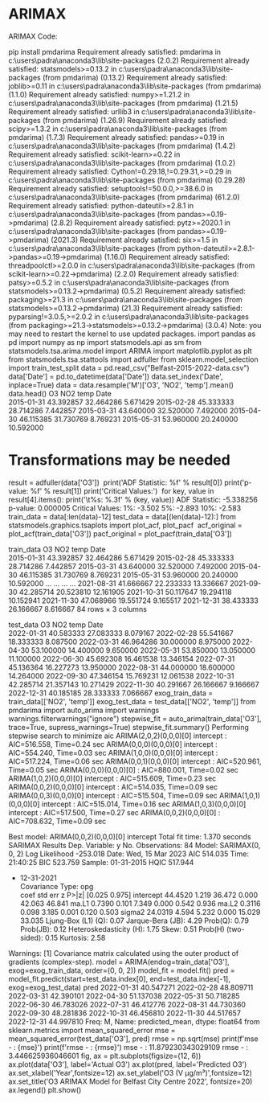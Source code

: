 # ARIMAX

ARIMAX Code:

pip install pmdarima
Requirement already satisfied: pmdarima in c:\users\padra\anaconda3\lib\site-packages (2.0.2)
Requirement already satisfied: statsmodels>=0.13.2 in c:\users\padra\anaconda3\lib\site-packages (from pmdarima) (0.13.2)
Requirement already satisfied: joblib>=0.11 in c:\users\padra\anaconda3\lib\site-packages (from pmdarima) (1.1.0)
Requirement already satisfied: numpy>=1.21.2 in c:\users\padra\anaconda3\lib\site-packages (from pmdarima) (1.21.5)
Requirement already satisfied: urllib3 in c:\users\padra\anaconda3\lib\site-packages (from pmdarima) (1.26.9)
Requirement already satisfied: scipy>=1.3.2 in c:\users\padra\anaconda3\lib\site-packages (from pmdarima) (1.7.3)
Requirement already satisfied: pandas>=0.19 in c:\users\padra\anaconda3\lib\site-packages (from pmdarima) (1.4.2)
Requirement already satisfied: scikit-learn>=0.22 in c:\users\padra\anaconda3\lib\site-packages (from pmdarima) (1.0.2)
Requirement already satisfied: Cython!=0.29.18,!=0.29.31,>=0.29 in c:\users\padra\anaconda3\lib\site-packages (from pmdarima) (0.29.28)
Requirement already satisfied: setuptools!=50.0.0,>=38.6.0 in c:\users\padra\anaconda3\lib\site-packages (from pmdarima) (61.2.0)
Requirement already satisfied: python-dateutil>=2.8.1 in c:\users\padra\anaconda3\lib\site-packages (from pandas>=0.19->pmdarima) (2.8.2)
Requirement already satisfied: pytz>=2020.1 in c:\users\padra\anaconda3\lib\site-packages (from pandas>=0.19->pmdarima) (2021.3)
Requirement already satisfied: six>=1.5 in c:\users\padra\anaconda3\lib\site-packages (from python-dateutil>=2.8.1->pandas>=0.19->pmdarima) (1.16.0)
Requirement already satisfied: threadpoolctl>=2.0.0 in c:\users\padra\anaconda3\lib\site-packages (from scikit-learn>=0.22->pmdarima) (2.2.0)
Requirement already satisfied: patsy>=0.5.2 in c:\users\padra\anaconda3\lib\site-packages (from statsmodels>=0.13.2->pmdarima) (0.5.2)
Requirement already satisfied: packaging>=21.3 in c:\users\padra\anaconda3\lib\site-packages (from statsmodels>=0.13.2->pmdarima) (21.3)
Requirement already satisfied: pyparsing!=3.0.5,>=2.0.2 in c:\users\padra\anaconda3\lib\site-packages (from packaging>=21.3->statsmodels>=0.13.2->pmdarima) (3.0.4)
Note: you may need to restart the kernel to use updated packages.
import pandas as pd
import numpy as np
import statsmodels.api as sm
from statsmodels.tsa.arima.model import ARIMA
import matplotlib.pyplot as plt
from statsmodels.tsa.stattools import adfuller
from sklearn.model_selection import train_test_split
data = pd.read_csv("Belfast-2015-2022-data.csv")
data['Date'] = pd.to_datetime(data['Date'])
data.set_index('Date', inplace=True)
data = data.resample('M')['O3', 'NO2',  'temp'].mean()
data.head()
O3	NO2	temp
Date			
2015-01-31	43.392857	32.464286	5.671429
2015-02-28	45.333333	28.714286	7.442857
2015-03-31	43.640000	32.520000	7.492000
2015-04-30	46.115385	31.730769	8.769231
2015-05-31	53.960000	20.240000	10.592000
# Transformations may be needed
result = adfuller(data['O3'])
​
print('ADF Statistic: %f' % result[0])
print('p-value: %f' % result[1])
print('Critical Values:')
​
for key, value in result[4].items():
    print('\t%s: %.3f' % (key, value))
ADF Statistic: -5.338256
p-value: 0.000005
Critical Values:
	1%: -3.502
	5%: -2.893
	10%: -2.583
train_data = data[:len(data)-12]
test_data = data[(len(data)-12):]
from statsmodels.graphics.tsaplots import plot_acf, plot_pacf
​
acf_original = plot_acf(train_data['O3'])
​
pacf_original = plot_pacf(train_data['O3'])


train_data
O3	NO2	temp
Date			
2015-01-31	43.392857	32.464286	5.671429
2015-02-28	45.333333	28.714286	7.442857
2015-03-31	43.640000	32.520000	7.492000
2015-04-30	46.115385	31.730769	8.769231
2015-05-31	53.960000	20.240000	10.592000
...	...	...	...
2021-08-31	41.666667	22.233333	13.336667
2021-09-30	42.285714	20.523810	12.161905
2021-10-31	50.117647	19.294118	10.152941
2021-11-30	47.068966	19.551724	9.165517
2021-12-31	38.433333	26.166667	8.616667
84 rows × 3 columns

test_data
O3	NO2	temp
Date			
2022-01-31	40.583333	27.083333	8.079167
2022-02-28	55.541667	18.333333	8.087500
2022-03-31	46.964286	30.000000	8.975000
2022-04-30	53.100000	14.400000	9.650000
2022-05-31	53.850000	13.050000	11.100000
2022-06-30	45.692308	16.461538	13.346154
2022-07-31	45.136364	16.227273	13.950000
2022-08-31	44.000000	18.600000	14.264000
2022-09-30	47.346154	15.769231	12.061538
2022-10-31	42.285714	21.357143	10.271429
2022-11-30	40.291667	26.166667	9.166667
2022-12-31	40.185185	28.333333	7.066667
exog_train_data = train_data[['NO2', 'temp']]
exog_test_data = test_data[['NO2', 'temp']]
from pmdarima import auto_arima
import warnings
warnings.filterwarnings("ignore")
stepwise_fit = auto_arima(train_data['O3'], trace=True,
                          supress_warnings=True)
stepwise_fit.summary()
Performing stepwise search to minimize aic
 ARIMA(2,0,2)(0,0,0)[0] intercept   : AIC=516.558, Time=0.24 sec
 ARIMA(0,0,0)(0,0,0)[0] intercept   : AIC=554.240, Time=0.03 sec
 ARIMA(1,0,0)(0,0,0)[0] intercept   : AIC=517.224, Time=0.06 sec
 ARIMA(0,0,1)(0,0,0)[0] intercept   : AIC=520.961, Time=0.05 sec
 ARIMA(0,0,0)(0,0,0)[0]             : AIC=880.001, Time=0.02 sec
 ARIMA(1,0,2)(0,0,0)[0] intercept   : AIC=515.609, Time=0.23 sec
 ARIMA(0,0,2)(0,0,0)[0] intercept   : AIC=514.035, Time=0.09 sec
 ARIMA(0,0,3)(0,0,0)[0] intercept   : AIC=515.504, Time=0.09 sec
 ARIMA(1,0,1)(0,0,0)[0] intercept   : AIC=515.014, Time=0.16 sec
 ARIMA(1,0,3)(0,0,0)[0] intercept   : AIC=517.500, Time=0.27 sec
 ARIMA(0,0,2)(0,0,0)[0]             : AIC=708.632, Time=0.09 sec

Best model:  ARIMA(0,0,2)(0,0,0)[0] intercept
Total fit time: 1.370 seconds
SARIMAX Results
Dep. Variable:	y	No. Observations:	84
Model:	SARIMAX(0, 0, 2)	Log Likelihood	-253.018
Date:	Wed, 15 Mar 2023	AIC	514.035
Time:	21:40:25	BIC	523.759
Sample:	01-31-2015	HQIC	517.944
- 12-31-2021		
Covariance Type:	opg		
coef	std err	z	P>|z|	[0.025	0.975]
intercept	44.4520	1.219	36.472	0.000	42.063	46.841
ma.L1	0.7390	0.101	7.349	0.000	0.542	0.936
ma.L2	0.3116	0.098	3.185	0.001	0.120	0.503
sigma2	24.0319	4.594	5.232	0.000	15.029	33.035
Ljung-Box (L1) (Q):	0.07	Jarque-Bera (JB):	4.29
Prob(Q):	0.79	Prob(JB):	0.12
Heteroskedasticity (H):	1.75	Skew:	0.51
Prob(H) (two-sided):	0.15	Kurtosis:	2.58


Warnings:
[1] Covariance matrix calculated using the outer product of gradients (complex-step).
model = ARIMA(endog=train_data['O3'], exog=exog_train_data, order=(0, 0, 2))
model_fit = model.fit()
pred = model_fit.predict(start=test_data.index[0], end=test_data.index[-1], exog=exog_test_data)
pred
2022-01-31    40.547271
2022-02-28    48.809711
2022-03-31    42.390101
2022-04-30    51.137038
2022-05-31    50.718285
2022-06-30    46.783026
2022-07-31    46.412776
2022-08-31    44.730360
2022-09-30    48.281836
2022-10-31    46.456810
2022-11-30    44.517657
2022-12-31    44.997810
Freq: M, Name: predicted_mean, dtype: float64
from sklearn.metrics import mean_squared_error
mse = mean_squared_error(test_data['O3'], pred)
rmse = np.sqrt(mse)
​
print(f'mse - : {mse}')
print(f'rmse - : {rmse}')
mse - : 11.879230343029109
rmse - : 3.446625936046601
fig, ax = plt.subplots(figsize=(12, 6))
ax.plot(data['O3'], label='Actual O3')
ax.plot(pred, label='Predicted O3')
ax.set_xlabel('Year',fontsize=12)
ax.set_ylabel('O3 (V µg/m³)',fontsize=12)
ax.set_title('O3 ARIMAX Model for Belfast City Centre 2022', fontsize=20)
​
ax.legend()
plt.show()
